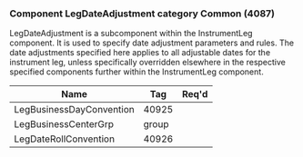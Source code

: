 ### Component LegDateAdjustment category Common (4087)

LegDateAdjustment is a subcomponent within the InstrumentLeg component. It is used to specify date adjustment parameters and rules. The date adjustments specified here applies to all adjustable dates for the instrument leg, unless specifically overridden elsewhere in the respective specified components further within the InstrumentLeg component.

| Name                     | Tag   | Req'd |
|--------------------------|-------|----------|
| LegBusinessDayConvention | 40925 |       |
| LegBusinessCenterGrp     | group |       |
| LegDateRollConvention    | 40926 |       |

